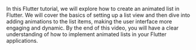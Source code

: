 In this Flutter tutorial, 
we will explore how to create an animated list in Flutter.
We will cover the basics of setting up a list view and then dive into adding animations to the list items,
making the user interface more engaging and dynamic. 
By the end of this video, you will have a clear understanding of how to implement animated lists in your Flutter applications.
